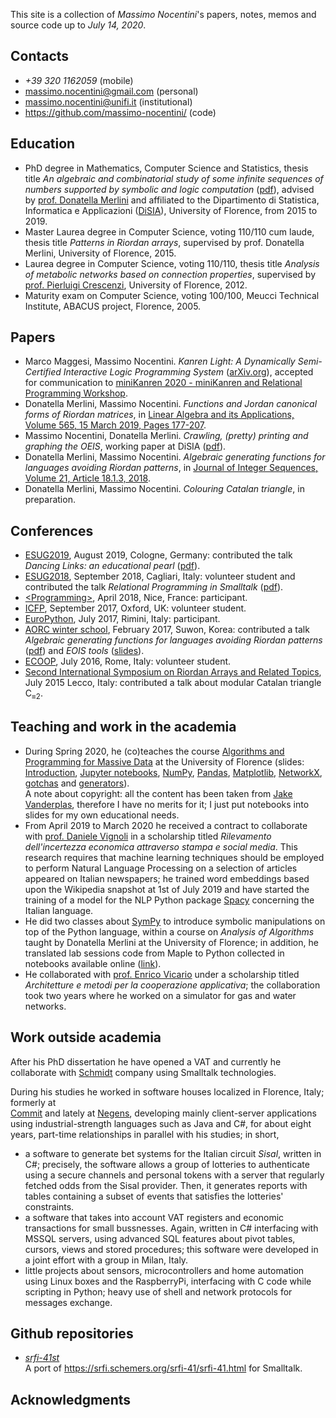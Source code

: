 


This site is a collection of _Massimo Nocentini_'s papers, notes, memos and source code up to *July 14, 2020*.

## Contacts

- <i>+39 320 1162059</i> (mobile)
- <a href="mailto:Massimo Nocentini <massimo.nocentini@gmail.com>">massimo.nocentini@gmail.com</a> (personal)
- <a href="mailto:Massimo Nocentini <massimo.nocentini@unifi.it>">massimo.nocentini@unifi.it</a> (institutional)
- <a href="https://github.com/massimo-nocentini/">https://github.com/massimo-nocentini/</a> (code)

## Education

- PhD degree in Mathematics, Computer Science and Statistics, thesis title *An algebraic and combinatorial study of some infinite sequences of numbers 
  supported by symbolic and logic computation* ([pdf](https://github.com/massimo-nocentini/PhD-thesis/releases/download/final-version/PhD-thesis.pdf)), 
  advised by [prof. Donatella Merlini](http://local.disia.unifi.it/merlini/) and affiliated to the 
  Dipartimento di Statistica, Informatica e Applicazioni ([DiSIA](https://www.disia.unifi.it/)), University of Florence, from 2015 to 2019.
- Master Laurea degree in Computer Science, voting 110/110 cum laude, thesis title *Patterns in Riordan arrays*, 
  supervised by prof. Donatella Merlini, University of Florence, 2015.
- Laurea degree in Computer Science, voting 110/110, thesis title *Analysis of metabolic networks based on connection properties*, 
  supervised by <a href="https://www.pilucrescenzi.it/">prof. Pierluigi Crescenzi</a>, University of Florence, 2012.
- Maturity exam on Computer Science, voting 100/100, Meucci Technical Institute, ABACUS project, Florence, 2005.

## Papers
- Marco Maggesi, Massimo Nocentini. *Kanren Light: A Dynamically Semi-Certified Interactive Logic Programming System* (<a href="https://arxiv.org/abs/2007.04691">arXiv.org</a>), accepted for communication to <a href="https://icfp20.sigplan.org/home/minikanren-2020#event-overview">miniKanren 2020 - miniKanren and Relational Programming Workshop</a>.
- Donatella Merlini, Massimo Nocentini. *Functions and Jordan canonical forms of Riordan matrices*, in <a href="https://doi.org/10.1016/j.laa.2018.12.011">Linear Algebra and its Applications, Volume 565, 15 March 2019, Pages 177-207</a>.
- Massimo Nocentini, Donatella Merlini. *Crawling, (pretty) printing and graphing the OEIS*, working paper at DiSIA (<a href="http://local.disia.unifi.it/wp_disia/2018/wp_disia_2018_06.pdf}">pdf</a>).
- Donatella Merlini, Massimo Nocentini. *Algebraic generating functions for languages avoiding Riordan patterns*, in <a href="https://www.emis.de/journals/JIS/VOL21/Merlini/merlini5.html">Journal of Integer Sequences, Volume 21, Article 18.1.3, 2018</a>.
- Donatella Merlini, Massimo Nocentini. *Colouring Catalan triangle*, in preparation.

## Conferences
- <a href="https://esug.github.io/2019-Conference/conf2019.html">ESUG2019</a>, August 2019, Cologne, Germany: contributed the talk *Dancing Links: an educational pearl* (<a href="http://esug.org/data/ESUG2019/03Wednesday/room-B/7-Dancing%20Links.pdf">pdf</a>).
- <a href="https://esug.github.io/2018-Conference/conf2018.html">ESUG2018</a>, September 2018, Cagliari, Italy: volunteer student and contributed the talk *Relational Programming in Smalltalk* (<a href="https://github.com/massimo-nocentini/microkanrenst/releases/download/v1.0/esug.pdf">pdf</a>).
- <a href="https://2018.programming-conference.org">&lt;Programming&gt;</a>, April 2018, Nice, France: participant.
- <a href="https://conf.researchr.org/home/icfp-2017">ICFP</a>, September 2017, Oxford, UK: volunteer student.
- <a href="https://ep2017.europython.eu/">EuroPython</a>, July 2017, Rimini, Italy: participant.
- <a href="https://shb.skku.edu/aorc/Notice/notice3.jsp">AORC winter school</a>, February 2017, Suwon, Korea: contributed a talk *Algebraic generating functions for languages avoiding Riordan patterns* (<a href="https://shb.skku.edu/_custom/skk/_common/board/download.jsp?attach_no=29038">pdf</a>) and *EOIS tools* (<a href="http://massimo-nocentini.github.io/PhD/skku-aorc-2017/oeistools.html\#">slides</a>).
- <a href="http://2016.ecoop.org/">ECOOP</a>, July 2016, Rome, Italy: volunteer student.
- <a href="https://www.mate.polimi.it/RART2015/">Second International Symposium on Riordan Arrays and Related Topics</a>, July 2015 Lecco, Italy: contributed a talk about modular Catalan triangle C<sub>&equiv;2</sub>.

## Teaching and work in the academia
- During Spring 2020, he (co)teaches the course <a href="https://www.unifi.it/p-ins2-2019-544175-1.html">Algorithms and Programming for Massive Data</a> at the University of Florence (slides: <a href="https://massimo-nocentini.github.io/UniFI-Python-Spring-2020/introduction.slides.html#/">Introduction</a>, <a href="https://massimo-nocentini.github.io/UniFI-Python-Spring-2020/jupyter-notebooks.slides.html#/">Jupyter notebooks</a>, <a href="https://massimo-nocentini.github.io/UniFI-Python-Spring-2020/numpy.slides.html#/">NumPy</a>, <a href="https://massimo-nocentini.github.io/UniFI-Python-Spring-2020/pandas.slides.html#/">Pandas</a>, <a href="https://massimo-nocentini.github.io/UniFI-Python-Spring-2020/matplotlib.slides.html#/">Matplotlib</a>, <a href="https://massimo-nocentini.github.io/UniFI-Python-Spring-2020/networkx.slides.html#/">NetworkX</a>, <a href="https://massimo-nocentini.github.io/UniFI-Python-Spring-2020/gotchas.slides.html#/">gotchas</a> and <a href="https://massimo-nocentini.github.io/UniFI-Python-Spring-2020/generators.slides.html#/">generators</a>). <br>A note about copyright: all the content has been taken from <a href="https://github.com/jakevdp/PythonDataScienceHandbook">Jake Vanderplas</a>, therefore I have no merits for it; I just put notebooks into slides for my own educational needs.
- From April 2019 to March 2020 he received a contract to collaborate with <a href="https://www.disia.unifi.it/p-doc2-2016-200052-V-3f2b342b352728-0.html">prof. Daniele Vignoli</a> in a scholarship titled *Rilevamento dell'incertezza economica attraverso stampa e social media*. This research requires that machine learning techniques should be employed to perform Natural Language Processing on a selection of articles appeared on Italian newspapers; he trained word embeddings based upon the Wikipedia snapshot at 1st of July 2019 and have started the training of a model for the NLP Python package <a href="https://spacy.io/">Spacy</a> concerning the Italian language.
- He did two classes about <a href="https://www.sympy.org/en/index.html">SymPy</a> to introduce symbolic manipulations on top of the Python language, within a course on *Analysis of Algorithms* taught by Donatella Merlini at the University of Florence; in addition, he translated lab sessions code from Maple to Python collected in notebooks available online (<a href="https://github.com/massimo-nocentini/pacc/tree/master/paa-course">link</a>).
- He collaborated with [prof. Enrico Vicario](https://stlab.dinfo.unifi.it/vicario/) under a scholarship titled *Architetture e metodi per la cooperazione applicativa*; the collaboration took two years where he worked on a simulator for gas and water networks.

## Work outside academia
    
After his PhD dissertation he have opened a VAT and currently he collaborate with <a href="http://neu.bauing-schmidt.de/">Schmidt</a> company using Smalltalk technologies.

During his studies he worked in software houses localized in Florence, Italy; formerly at   	
<a href="https://www.commitsoftware.it/">Commit</a> and lately at
<a href="http://www.negens.com/site/home.html">Negens</a>, developing mainly client-server
applications using industrial-strength languages such as Java and C#, for
about eight years, part-time relationships in parallel with his studies; in short,

- a software to generate bet systems for the Italian circuit
  *Sisal*, written in C#; precisely, the software allows a group
  of lotteries to authenticate using a secure channels and personal
  tokens with a server that regularly fetched odds from the Sisal
  provider. Then, it generates reports with tables containing a
  subset of events that satisfies the lotteries' constraints.
- a software that takes into account VAT registers and economic
  transactions for small bussnesses. Again, written in C# interfacing 
  with MSSQL servers, using advanced SQL features about pivot tables,
  cursors, views and stored procedures; this software were developed in
  a joint effort with a group in Milan, Italy.
- little projects about sensors, microcontrollers and home
  automation using Linux boxes and the RaspberryPi, interfacing with C
  code while scripting in Python; heavy use of shell and network protocols
  for messages exchange.


## Github repositories

- <a href="https://github.com/massimo-nocentini/srfi-41st">*srfi-41st*</a><br>
  A port of <a href="https://srfi.schemers.org/srfi-41/srfi-41.html">https://srfi.schemers.org/srfi-41/srfi-41.html</a> for Smalltalk.

## Acknowledgments

